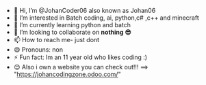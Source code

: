 - 👋 Hi, I’m @JohanCoder06 also known as Johan06
- 👀 I’m interested in Batch coding, ai, python,c# ,c++ and minecraft
- 🌱 I’m currently learning python and batch
- 💞️ I’m looking to collaborate on **nothing 😎**
- 📫 How to reach me-  just dont
- 😄 Pronouns: non
- ⚡ Fun fact: Im an 11 year old who likes coding :)
- 😊 Also i own a website you can check out!!! ==> "https://johancodingzone.odoo.com/"
<!---
JohanCoder06/JohanCoder06 is a ✨ special ✨ repository because its `README.md` (this file) appears on your GitHub profile.
You can click the Preview link to take a look at your changes.
--->
